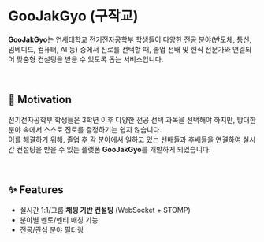 # GooJakGyo (구작교)

**GooJakGyo**는 연세대학교 전기전자공학부 학생들이 다양한 전공 분야(반도체, 통신, 임베디드, 컴퓨터, AI 등) 중에서 진로를 선택할 때,
졸업 선배 및 현직 전문가와 연결되어 맞춤형 컨설팅을 받을 수 있도록 돕는 서비스입니다.

</br>

## 🙌 Motivation

전기전자공학부 학생들은 3학년 이후 다양한 전공 선택 과목을 선택해야 하지만,
방대한 분야 속에서 스스로 진로를 결정하기는 쉽지 않습니다.  
이를 해결하기 위해, 졸업 후 각 분야에서 일하고 있는 선배들과 후배들을 연결하여
실시간 컨설팅을 받을 수 있는 플랫폼 **GooJakGyo**를 개발하게 되었습니다.

</br>

## ✨ Features
- 실시간 1:1/그룹 **채팅 기반 컨설팅** (WebSocket + STOMP)
- 분야별 멘토/멘티 매칭 기능
- 전공/관심 분야 필터링
